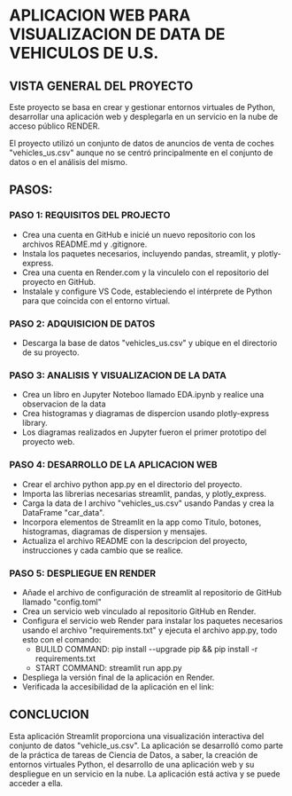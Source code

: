 # APLICACION WEB PARA VISUALIZACION DE DATA DE VEHICULOS DE U.S.

## VISTA GENERAL DEL PROYECTO

Este proyecto se basa en crear y gestionar entornos virtuales de Python, desarrollar una aplicación web y desplegarla en un servicio en la nube de acceso público RENDER.

El proyecto utilizó un conjunto de datos de anuncios de venta de coches "vehicles_us.csv" aunque no se centró principalmente en el conjunto de datos o en el análisis del mismo.


## PASOS:

### PASO 1: REQUISITOS DEL PROJECTO

- Crea una cuenta en GitHub e inicié un nuevo repositorio con los archivos README.md y .gitignore.
- Instala los paquetes necesarios, incluyendo pandas, streamlit, y plotly-express.
- Crea una cuenta en Render.com y la vinculelo con el repositorio del proyecto en GitHub.
- Instalale y configure VS Code, estableciendo el intérprete de Python para que coincida con el entorno virtual.

### PASO 2: ADQUISICION DE DATOS

- Descarga la base de datos "vehicles_us.csv" y ubique en el directorio de su proyecto.

### PASO 3: ANALISIS Y VISUALIZACION DE LA DATA

- Crea un libro en Jupyter Noteboo llamado EDA.ipynb y realice una observacion de la data
- Crea histogramas y diagramas de dispercion usando plotly-express library.
- Los diagramas realizados en Jupyter fueron el primer prototipo del proyecto web.

### PASO 4: DESARROLLO DE LA APLICACION WEB

- Crear el archivo python app.py en el directorio del proyecto.
- Importa las librerias necesarias streamlit, pandas, y plotly_express.
- Carga la data de l archivo "vehicles_us.csv" usando Pandas y crea la DataFrame "car_data".
- Incorpora elementos de Streamlit en la app como Titulo, botones, histogramas, diagramas de dispersion y mensajes.
- Actualiza el archivo README con la descripcion del proyecto, instrucciones y cada cambio que se realice.

### PASO 5: DESPLIEGUE EN RENDER

- Añade el archivo de configuración de streamlit al repositorio de GitHub llamado "config.toml"
- Crea un servicio web vinculado al repositorio GitHub en Render.
- Configura el servicio web Render para instalar los paquetes necesarios usando el archivo "requirements.txt" y ejecuta el archivo app.py, todo esto con el comando: 
    - BULILD COMMAND: pip install --upgrade pip && pip install -r requirements.txt
    - START COMMAND: streamlit run app.py
- Despliega la versión final de la aplicación en Render.
- Verificada la accesibilidad de la aplicación en el link: 

## CONCLUCION

Esta aplicación Streamlit proporciona una visualización interactiva del conjunto de datos "vehicle_us.csv". La aplicación se desarrolló como parte de la práctica de tareas de Ciencia de Datos, a saber, la creación de entornos virtuales Python, el desarrollo de una aplicación web y su despliegue en un servicio en la nube. La aplicación está activa y se puede acceder a ella. 